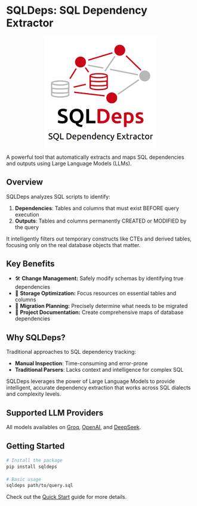 # SQLDeps: SQL Dependency Extractor

<p align="center">
  <img src="assets/images/sqldeps_logo.png" alt="SQLDeps Logo" width="300">
</p>

<!-- <p align="center">
  <em>Developed at the <a href="https://gibbs-lab.wisc.edu/" target="blank">Global Land Use and Environment (GLUE)</a> Lab<br>
  <a href="https://nelson.wisc.edu/" target="blank">Nelson Institute for Environmental Studies</a><br>
  University of Wisconsin-Madison</em>
</p> -->

A powerful tool that automatically extracts and maps SQL dependencies and outputs using Large Language Models (LLMs).

## Overview

SQLDeps analyzes SQL scripts to identify:

1. **Dependencies**: Tables and columns that must exist BEFORE query execution
2. **Outputs**: Tables and columns permanently CREATED or MODIFIED by the query

It intelligently filters out temporary constructs like CTEs and derived tables, focusing only on the real database objects that matter.

## Key Benefits

- 🛠️ **Change Management:** Safely modify schemas by identifying true dependencies
- 💾 **Storage Optimization:** Focus resources on essential tables and columns
- 🚢 **Migration Planning:** Precisely determine what needs to be migrated
- 📝 **Project Documentation:** Create comprehensive maps of database dependencies

## Why SQLDeps?

Traditional approaches to SQL dependency tracking:

- **Manual Inspection**: Time-consuming and error-prone
- **Traditional Parsers**: Lacks context and intelligence for complex SQL

SQLDeps leverages the power of Large Language Models to provide intelligent, accurate dependency extraction that works across SQL dialects and complexity levels.

## Supported LLM Providers

All models availables on [Groq](https://console.groq.com/docs/models), [OpenAI](https://platform.openai.com/docs/models), and [DeepSeek](https://api-docs.deepseek.com/).

## Getting Started

```bash
# Install the package
pip install sqldeps

# Basic usage
sqldeps path/to/query.sql
```

Check out the [Quick Start](getting-started/quick-start.md) guide for more details.
